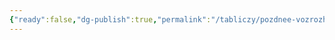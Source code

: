 ```yaml
---
{"ready":false,"dg-publish":true,"permalink":"/tabliczy/pozdnee-vozrozhdenie/begstvo-v-egipet/","dgPassFrontmatter":true}
---
```



